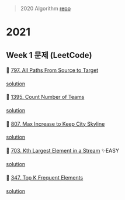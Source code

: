 > 2020 Algorithm [repo](https://github.com/OneHundredMillionSalary/Algorithm/tree/master/week33)
# 2021
## Week 1 문제 (LeetCode)

####
👀 [797. All Paths From Source to Target](https://leetcode.com/problems/all-paths-from-source-to-target/)
####
[solution](https://github.com/wishJinit/Algorithm-LeetCode/blob/master/graph/Q797.java)
####
👀 [1395. Count Number of Teams](https://leetcode.com/problems/count-number-of-teams/)
####
[solution](https://github.com/wishJinit/Algorithm-LeetCode/blob/master/backtracking/Q1395.java)
####
👀 [807. Max Increase to Keep City Skyline](https://leetcode.com/problems/max-increase-to-keep-city-skyline/)
####
[solution](https://github.com/wishJinit/Algorithm-LeetCode/blob/master/array/Q807.java)
####
👀 [703. Kth Largest Element in a Stream](https://leetcode.com/problems/kth-largest-element-in-a-stream/) ✨EASY
####
[solution](https://github.com/wishJinit/Algorithm-LeetCode/blob/master/design/Q703.java)
####
👀 [347. Top K Frequent Elements](https://leetcode.com/problems/top-k-frequent-elements/)
####
[solution](https://github.com/wishJinit/Algorithm-LeetCode/blob/master/datastructure/Q347.java)
